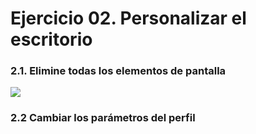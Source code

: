 
# Ejercicio 02.  Personalizar el escritorio

### 2.1.   Elimine todas los elementos de pantalla

![](https://i.imgur.com/MleYnXV.png)
### 2.2 Cambiar los parámetros del perfil 
<!--stackedit_data:
eyJoaXN0b3J5IjpbLTEyODYzODAwNDMsOTcyNDIwNTQxLC03ND
E1MTc2NTBdfQ==
-->